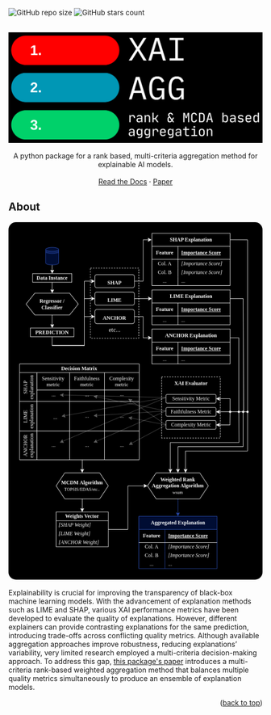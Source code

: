<a id="readme-top"></a>

![GitHub repo size](https://img.shields.io/github/repo-size/hiaac-finance/xai_aggregation?style=for-the-badge)
![GitHub stars count](https://img.shields.io/github/stars/hiaac-finance/xai_aggregation?style=for-the-badge)

<!-- PROJECT LOGO -->
<br />
<div align="center">
  <a href="https://github.com/hiaac-finance/xai_aggregation">
    <img src="resources/logo-black.png" alt="Logo">
  </a>

  <p align="center">
    A python package for a rank based, multi-criteria aggregation method for explainable AI models.
    <br />
    <br />
    <a href="https://xai-agg.readthedocs.io/en/latest/">Read the Docs</a>
    ·
    <a href="">Paper</a>
  </p>
</div>

<!-- ABOUT THE PROJECT -->
## About

<div align="center">
    <img src="resources/diagram-black.png" alt="Diagram" style="border-radius: 15px;">
</div>

Explainability is crucial for improving the transparency of black-box machine learning models. With the advancement of explanation methods such as LIME and SHAP, various XAI performance metrics have been developed to evaluate the quality of explanations. However, different explainers can provide contrasting explanations for the same prediction, introducing trade-offs across conflicting quality metrics. Although available aggregation approaches improve robustness,
reducing explanations’ variability, very limited research employed a multi-criteria decision-making approach. To address this gap, <a href="">this package's paper</a> introduces a multi-criteria rank-based weighted aggregation method that balances multiple quality metrics simultaneously to produce an ensemble of explanation models.<!--  -->


<p align="right">(<a href="#readme-top">back to top</a>)</p>

